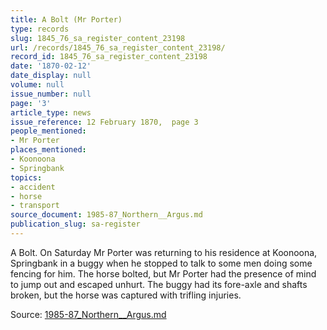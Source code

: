 ```yaml
---
title: A Bolt (Mr Porter)
type: records
slug: 1845_76_sa_register_content_23198
url: /records/1845_76_sa_register_content_23198/
record_id: 1845_76_sa_register_content_23198
date: '1870-02-12'
date_display: null
volume: null
issue_number: null
page: '3'
article_type: news
issue_reference: 12 February 1870,  page 3
people_mentioned:
- Mr Porter
places_mentioned:
- Koonoona
- Springbank
topics:
- accident
- horse
- transport
source_document: 1985-87_Northern__Argus.md
publication_slug: sa-register
---
```


A Bolt.  On Saturday Mr Porter was returning to his residence at Koonoona, Springbank in a buggy when he stopped to talk to some men doing some fencing for him.  The horse bolted, but Mr Porter had the presence of mind to jump out and escaped unhurt.  The buggy had its fore-axle and shafts broken, but the horse was captured with trifling injuries.

Source: [1985-87_Northern__Argus.md](/downloads/markdown/1985-87_Northern__Argus.md)
